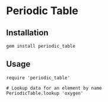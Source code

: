 # Periodic Table

## Installation

    gem install periodic_table

## Usage

    require 'periodic_table'

    # Lookup data for an element by name
    PeriodicTable.lookup 'oxygen'
